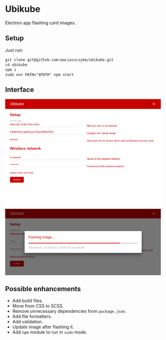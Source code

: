 # Ubikube
Electron app flashing card images.

## Setup
Just run:

```
git clone git@github.com:maciaszczykm/ubikube.git
cd ubikube
npm i
sudo env PATH="$PATH" npm start
```

## Interface
<p align="center">
    <img src="assets/interface.png"/>
    <img src="assets/progress.png"/>
</p>

## Possible enhancements

- Add build files.
- Move from CSS to SCSS.
- Remove unnecessary dependencies from `package.json`.
- Add file formatters.
- Add validation.
- Update image after flashing it.
- Add `npm` module to run in `sudo` mode.
